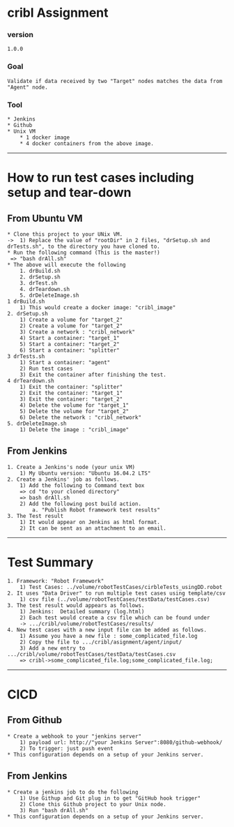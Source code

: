 # cribl Assignment
 

### version
    1.0.0

### Goal
    Validate if data received by two "Target" nodes matches the data from "Agent" node.

###  Tool
    * Jenkins
    * Github
    * Unix VM
        * 1 docker image
        * 4 docker containers from the above image.
---

# How to run test cases including setup and tear-down

## From Ubuntu VM
    * Clone this project to your UNix VM.
    ->  1) Replace the value of "rootDir" in 2 files, "drSetup.sh and drTests.sh", to the directory you have cloned to.
    * Run the following command (This is the master!)
     => "bash drAll.sh"
    * The above will execute the following
        1. drBuild.sh
        2. drSetup.sh
        3. drTest.sh
        4. drTeardown.sh
        5. drDeleteImage.sh
    1 drBuild.sh
        1) This would create a docker image: "cribl_image"
    2. drSetup.sh
        1) Create a volume for "target_2"
        2) Create a volume for "target_2"
        3) Create a network : "cribl_network"
        4) Start a container: "target_1"
        5) Start a container: "target_2"
        6) Start a container: "splitter"
    3 drTests.sh
        1) Start a container: "agent"
        2) Run test cases
        3) Exit the container after finishing the test.
    4 drTeardown.sh
        1) Exit the container: "splitter"
        2) Exit the container: "target_1"
        3) Exit the container: "target_2"
        4) Delete the volume for "target_1"
        5) Delete the volume for "target_2"
        6) Delete the network : "cribl_network"
    5. drDeleteImage.sh
        1) Delete the image : "cribl_image"
 
## From Jenkins
    1. Create a Jenkins's node (your unix VM)
        1) My Ubuntu version: "Ubuntu 16.04.2 LTS"
    2. Create a Jenkins' job as follows.
        1) Add the following to Command text box 
        => cd "to your cloned directory"
        => bash drAll.sh
        2) Add the following post build action.
            a. "Publish Robot framework test results"
    3. The Test result 
        1) It would appear on Jenkins as html format.
        2) It can be sent as an attachment to an email.

---

# Test Summary
    1. Framework: "Robot Framework"
        1) Test Cases: ../volume/robotTestCases/cirbleTests_usingDD.robot
    2. It uses "Data Driver" to run multiple test cases using template/csv
        1) csv file (../volume/robotTestCases/testData/testCases.csv)
    3. The test result would appears as follows.
        1) Jenkins:  Detailed summary (log.html)
        2) Each test would create a csv file which can be found under
        -> .../cribl/volume/robotTestCases/results/
    4. New test cases with a new input file can be added as follows.
        1) Assume you have a new file : some_complicated_file.log
        2) Copy the file to .../cribl/asignment/agent/input/
        3) Add a new entry to .../cribl/volume/robotTestCases/testData/testCases.csv
        => cribl->some_complicated_file.log;some_complicated_file.log;
        
     
---
#  CICD

## From Github
    * Create a webhook to your "jenkins server"
        1) payload url: http://"your Jenkins Server":8080/github-webhook/
        2) To trigger: just push event
    * This configuration depends on a setup of your Jenkins server.

## From Jenkins
    * Create a jenkins job to do the following
        1) Use Githup and Git plug in to get "GitHub hook trigger"
        2) Clone this Github project to your Unix node.
        3) Run "bash drAll.sh"
    * This configuration depends on a setup of your Jenkins server.
     
   
    
    
